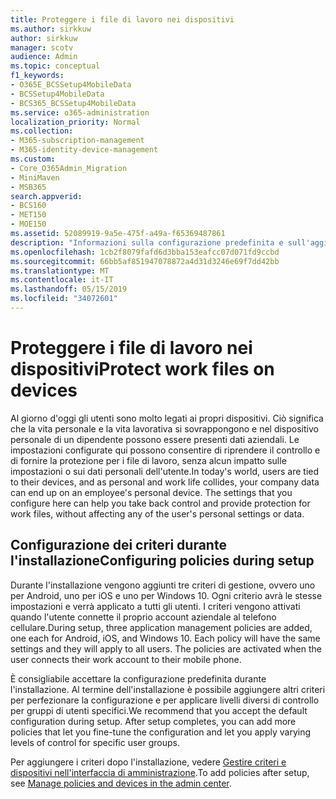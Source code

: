 ```yaml
---
title: Proteggere i file di lavoro nei dispositivi
ms.author: sirkkuw
author: sirkkuw
manager: scotv
audience: Admin
ms.topic: conceptual
f1_keywords:
- O365E_BCSSetup4MobileData
- BCSSetup4MobileData
- BCS365_BCSSetup4MobileData
ms.service: o365-administration
localization_priority: Normal
ms.collection:
- M365-subscription-management
- M365-identity-device-management
ms.custom:
- Core_O365Admin_Migration
- MiniMaven
- MSB365
search.appverid:
- BCS160
- MET150
- MOE150
ms.assetid: 52089919-9a5e-475f-a49a-f65369487861
description: "Informazioni sulla configurazione predefinita e sull'aggiunta dei criteri di gestione delle applicazioni per proteggere i dati aziendali nei dispositivi mobili personali degli utenti. "
ms.openlocfilehash: 1cb2f8079fafd6d3bba153eafcc07d071fd9ccbd
ms.sourcegitcommit: 66bb5af851947078872a4d31d3246e69f7dd42bb
ms.translationtype: MT
ms.contentlocale: it-IT
ms.lasthandoff: 05/15/2019
ms.locfileid: "34072601"
---
```

# <a name="protect-work-files-on-devices"></a><span data-ttu-id="6246d-103">Proteggere i file di lavoro nei dispositivi</span><span class="sxs-lookup"><span data-stu-id="6246d-103">Protect work files on devices</span></span>

<span data-ttu-id="6246d-p101">Al giorno d'oggi gli utenti sono molto legati ai propri dispositivi. Ciò significa che la vita personale e la vita lavorativa si sovrappongono e nel dispositivo personale di un dipendente possono essere presenti dati aziendali. Le impostazioni configurate qui possono consentire di riprendere il controllo e di fornire la protezione per i file di lavoro, senza alcun impatto sulle impostazioni o sui dati personali dell'utente.</span><span class="sxs-lookup"><span data-stu-id="6246d-p101">In today's world, users are tied to their devices, and as personal and work life collides, your company data can end up on an employee's personal device. The settings that you configure here can help you take back control and provide protection for work files, without affecting any of the user's personal settings or data.</span></span>
  
## <a name="configuring-policies-during-setup"></a><span data-ttu-id="6246d-106">Configurazione dei criteri durante l'installazione</span><span class="sxs-lookup"><span data-stu-id="6246d-106">Configuring policies during setup</span></span>

<span data-ttu-id="6246d-p102">Durante l'installazione vengono aggiunti tre criteri di gestione, ovvero uno per Android, uno per iOS e uno per Windows 10. Ogni criterio avrà le stesse impostazioni e verrà applicato a tutti gli utenti. I criteri vengono attivati quando l'utente connette il proprio account aziendale al telefono cellulare.</span><span class="sxs-lookup"><span data-stu-id="6246d-p102">During setup, three application management policies are added, one each for Android, iOS, and Windows 10. Each policy will have the same settings and they will apply to all users. The policies are activated when the user connects their work account to their mobile phone.</span></span>
  
<span data-ttu-id="6246d-p103">È consigliabile accettare la configurazione predefinita durante l'installazione. Al termine dell'installazione è possibile aggiungere altri criteri per perfezionare la configurazione e per applicare livelli diversi di controllo per gruppi di utenti specifici.</span><span class="sxs-lookup"><span data-stu-id="6246d-p103">We recommend that you accept the default configuration during setup. After setup completes, you can add more policies that let you fine-tune the configuration and let you apply varying levels of control for specific user groups.</span></span>
  
<span data-ttu-id="6246d-112">Per aggiungere i criteri dopo l'installazione, vedere [Gestire criteri e dispositivi nell'interfaccia di amministrazione](manage.md).</span><span class="sxs-lookup"><span data-stu-id="6246d-112">To add policies after setup, see [Manage policies and devices in the admin center](manage.md).</span></span>
  

